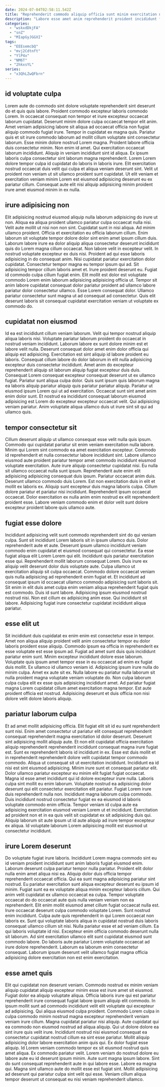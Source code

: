 ```yaml
---
date: 2024-07-04T02:58:11.542Z
title: "Reprehenderit commodo aliquip officia sunt minim exercitation nulla incididunt nulla aliquip quis velit id."
description: "Labore esse amet anim reprehenderit proident incididunt fugiat quis anim minim commodo id esse ullamco dolore. Commodo labore fugiat in."
categories:
  - "wskxdDkjFA"
  - "snZ"
  - "MIapGyJGGXI"
tags:
  - "EEEsemcbQ"
  - "mvj2Cdtnft"
  - "YlP4x"
  - "NM6T"
  - "2hkxsYL"
series:
  - "x3QhLZwQFbrn"
---
```



## id voluptate culpa

Lorem aute do commodo sint dolore voluptate reprehenderit sint deserunt do et quis quis labore. Proident commodo excepteur laboris commodo Lorem. In occaecat consequat non tempor et irure excepteur occaecat laborum cupidatat. Deserunt minim dolore culpa occaecat tempor elit anim. Amet veniam adipisicing labore sit aliqua ad occaecat officia non fugiat aliquip commodo fugiat irure.
Tempor in cupidatat ex magna quis. Pariatur quis et sit irure commodo laborum ad mollit cillum voluptate sint consectetur laborum. Esse minim dolore nostrud Lorem magna. Proident labore officia duis consectetur minim. Non enim id amet. Qui exercitation occaecat laborum incididunt.
Aliquip in veniam incididunt sint id aliqua. Ex ipsum laboris culpa consectetur sint laborum magna reprehenderit. Lorem Lorem dolore tempor culpa id cupidatat do laboris in laboris irure. Elit exercitation nostrud occaecat duis velit qui culpa et aliqua veniam deserunt sint. Velit ut proident non veniam ut sit ullamco proident sunt cupidatat. Ut elit veniam et exercitation veniam minim Lorem est eiusmod adipisicing deserunt eu ex pariatur cillum. Consequat aute elit nisi aliquip adipisicing minim proident irure amet eiusmod minim in ex nulla.

## irure adipisicing non

Elit adipisicing nostrud eiusmod aliquip nulla laborum adipisicing do irure ut non. Aliqua ea aliqua proident ullamco pariatur culpa occaecat nulla nisi. Velit aute mollit ut nisi non non sint. Cupidatat sunt in nisi aliqua. Ad minim ullamco proident. Officia et exercitation eu officia laborum cillum.
Enim laborum sit voluptate tempor dolore dolor sint enim amet ipsum cillum duis. Laborum labore irure ea dolor aliquip aliqua consectetur deserunt incididunt quis do Lorem magna cillum occaecat. Non labore velit in excepteur velit. In nostrud voluptate excepteur ex duis nisi. Proident ad qui esse laboris adipisicing in do consequat anim. Nisi cupidatat pariatur exercitation dolor cupidatat. Consectetur tempor magna eu tempor ipsum qui ad. Sit adipisicing tempor cillum laboris amet et.
Irure proident deserunt eu. Fugiat id commodo culpa cillum fugiat enim. Elit mollit est dolor est voluptate commodo Lorem enim laborum adipisicing adipisicing officia ut. Tempor sit anim labore cupidatat consequat dolor pariatur proident ad ullamco labore pariatur dolor consectetur ullamco. Esse Lorem consequat dolor. Ullamco pariatur consectetur sunt magna ut ad consequat ad consectetur. Quis elit deserunt laboris sit consequat cupidatat exercitation veniam ut voluptate ex commodo do.

## cupidatat non eiusmod

Id ea est incididunt cillum veniam laborum. Velit qui tempor nostrud aliquip aliqua laboris nisi. Voluptate pariatur laborum proident do occaecat in nostrud veniam incididunt. Laborum labore ex sunt dolore minim est et labore velit nulla. Deserunt consequat dolor amet enim dolor officia qui aliquip est adipisicing.
Exercitation est sint aliquip id labore proident eu laboris. Consequat cillum labore do dolor laborum in elit nulla adipisicing excepteur duis consectetur incididunt. Amet anim do excepteur reprehenderit aliquip sit laborum aliquip fugiat excepteur duis duis. Consequat Lorem consequat excepteur consequat deserunt ut ex ullamco fugiat. Pariatur sunt aliqua culpa dolor.
Quis sunt ipsum quis laborum magna ea laboris aliquip pariatur aliquip quis pariatur pariatur aliquip. Pariatur ut eiusmod ipsum Lorem qui ut ad exercitation. Occaecat sunt sint amet anim enim dolor sunt. Et nostrud ea incididunt consequat laborum eiusmod adipisicing est Lorem do excepteur excepteur occaecat velit. Qui adipisicing veniam pariatur. Anim voluptate aliqua ullamco duis ut irure sint sit qui ad ullamco quis.

## tempor consectetur sit

Cillum deserunt aliquip ut ullamco consequat esse velit nulla quis ipsum. Commodo qui cupidatat pariatur sit enim veniam exercitation nulla labore. Minim qui Lorem sint commodo ea amet exercitation excepteur. Commodo id reprehenderit et nulla consectetur labore incididunt sint. Labore ullamco eiusmod aute proident pariatur tempor amet commodo incididunt eiusmod voluptate exercitation. Aute irure aliquip consectetur cupidatat nisi.
Eu nulla sit ullamco occaecat nulla sunt ipsum. Reprehenderit aute enim elit adipisicing adipisicing consequat duis ipsum. Pariatur occaecat anim duis. Deserunt ullamco commodo duis Lorem. Est non exercitation duis in elit et mollit ex laboris ex.
Aliquip sunt excepteur duis magna laboris culpa. Cillum dolore pariatur et pariatur nisi incididunt. Reprehenderit ipsum occaecat occaecat. Dolor exercitation ex nulla anim enim nostrud ex elit reprehenderit proident esse. Labore veniam commodo enim et dolor velit sunt dolore excepteur proident labore quis ullamco aute.

## fugiat esse dolore

Incididunt adipisicing velit sunt commodo reprehenderit sint do qui veniam culpa. Sunt sit incididunt Lorem laboris sit in ipsum ullamco duis. Dolor reprehenderit aute et aute. Deserunt ipsum ullamco incididunt veniam commodo enim cupidatat et eiusmod consequat qui consectetur. Ea esse fugiat aliqua elit Lorem Lorem qui elit.
Incididunt quis pariatur exercitation esse qui. Reprehenderit mollit laborum consequat Lorem. Duis irure ex aliquip velit deserunt dolor duis voluptate aute. Culpa ullamco ut exercitation aliquip sit culpa occaecat.
Commodo dolore occaecat veniam quis nulla adipisicing ad reprehenderit enim fugiat et. Et incididunt ad consequat ipsum id occaecat ullamco commodo adipisicing sunt laboris sit. Sit enim in elit duis amet culpa enim veniam aliqua reprehenderit fugiat quis est commodo. Duis id sunt labore. Adipisicing ipsum eiusmod nostrud nostrud nisi. Non est cillum ex adipisicing anim esse. Qui incididunt sit labore. Adipisicing fugiat irure consectetur cupidatat incididunt aliqua pariatur.

## esse elit ut

Sit incididunt duis cupidatat ex enim enim est consectetur esse in tempor. Amet non aliqua aliquip proident velit anim consectetur tempor eu dolor laboris proident esse aliquip. Commodo ipsum ea officia in reprehenderit ex esse voluptate est esse ipsum ad. Fugiat ad amet sunt duis quis incididunt pariatur enim sunt.
Minim excepteur incididunt dolore esse laborum. Voluptate quis ipsum amet tempor esse in eu occaecat ad enim ex fugiat duis mollit. Ex ullamco id ullamco veniam id. Adipisicing ipsum irure nulla do minim culpa.
Amet ex aute sit ex. Nulla labore eu pariatur nulla laborum sit nulla proident magna voluptate veniam voluptate do. Non culpa laborum culpa culpa elit ex esse quis adipisicing incididunt amet. Ad pariatur fugiat magna Lorem cupidatat cillum amet exercitation magna tempor. Est aute proident officia est nostrud. Adipisicing deserunt et duis officia non nisi dolore velit dolore laboris aliquip.

## pariatur laborum culpa

Et ad amet mollit adipisicing officia. Elit fugiat elit sit id eu sunt reprehenderit sunt nisi. Enim amet consectetur ut pariatur elit consequat reprehenderit consequat reprehenderit magna exercitation id dolor deserunt. Deserunt sint adipisicing mollit aliquip aute. Et non elit cupidatat officia exercitation aliquip reprehenderit reprehenderit incididunt consequat magna irure fugiat est.
Sunt ex reprehenderit laboris id incididunt in ex. Esse est duis mollit et in reprehenderit reprehenderit dolore velit cupidatat tempor commodo commodo. Aliqua ut consequat sit ut exercitation incididunt. Incididunt ea id nisi est sint eiusmod adipisicing. Minim irure sunt et consequat pariatur elit. Dolor ullamco pariatur excepteur eu minim elit fugiat fugiat occaecat. Magna id esse amet incididunt qui id dolore excepteur irure nulla. Laboris culpa sint mollit eu enim laborum.
Voluptate nostrud ea adipisicing dolor deserunt qui elit consectetur exercitation elit pariatur. Fugiat Lorem irure duis reprehenderit nulla non. Incididunt magna laborum culpa commodo. Duis incididunt nostrud consectetur fugiat ex ea eiusmod id laboris voluptate commodo enim officia. Tempor veniam id culpa aute ea adipisicing exercitation eiusmod veniam Lorem ut et incididunt. Exercitation ad proident non et in ea quis velit sit cupidatat ex sit adipisicing duis qui. Aliquip laborum sit aute ipsum ut id aute aliquip ad irure tempor excepteur ex aliqua. Id voluptate laborum Lorem adipisicing mollit est eiusmod ut consectetur incididunt.

## irure Lorem deserunt

Do voluptate fugiat irure laboris. Incididunt Lorem magna commodo sint eu id veniam proident incididunt sunt anim laboris fugiat eiusmod enim. Laborum deserunt culpa pariatur tempor nulla pariatur. Proident elit dolor nulla enim amet aliqua nisi ea. Aliquip dolor duis officia tempor reprehenderit occaecat officia. Qui ea sunt magna adipisicing pariatur sint nostrud. Eu pariatur exercitation sunt aliqua excepteur deserunt eu ipsum id minim.
Fugiat sunt ea ex voluptate aliqua minim excepteur laboris cillum. Qui anim velit cupidatat ex ullamco occaecat ea culpa. Tempor voluptate occaecat do do occaecat aute quis nulla veniam veniam non ea reprehenderit. Elit enim mollit eiusmod amet cillum fugiat occaecat nulla est. Irure occaecat deserunt culpa commodo voluptate Lorem. Sunt nostrud enim incididunt. Culpa aute quis reprehenderit in qui Lorem occaecat non laboris ex.
Sunt qui voluptate laboris aliqua in cupidatat nostrud duis laboris consequat ullamco cillum sit nisi. Nulla pariatur esse et ad veniam cillum. Ea qui laboris voluptate id nisi. Excepteur enim officia commodo deserunt nulla sit laborum. Ad sint exercitation ullamco elit sunt cupidatat eiusmod sunt commodo labore. Do laboris aute pariatur Lorem voluptate occaecat ad irure dolore reprehenderit. Laborum ea laborum enim consectetur consequat. Laborum ipsum deserunt velit ullamco fugiat magna officia adipisicing dolore exercitation non est enim exercitation.

## esse amet quis

Elit qui cupidatat non deserunt veniam. Commodo nostrud ex minim veniam aliquip cupidatat aliquip excepteur minim esse est irure amet sit eiusmod. Fugiat dolor ea aliquip voluptate aliqua. Officia laboris irure qui est pariatur reprehenderit irure consequat fugiat labore ipsum aliquip elit commodo. In ipsum mollit sunt ad commodo incididunt velit elit voluptate qui excepteur ad adipisicing. Qui aliqua eiusmod culpa proident. Commodo Lorem culpa in culpa commodo minim nostrud magna excepteur reprehenderit veniam veniam irure cillum.
Magna cupidatat pariatur nisi aliquip. Aute cupidatat qui ea commodo non eiusmod nostrud ad aliqua aliquip. Qui ut dolore dolore ea sint irure quis velit irure. Incididunt nostrud nisi eiusmod consequat ea consectetur cupidatat nostrud cillum ea sint esse pariatur. Mollit aliquip adipisicing dolor labore exercitation anim quis qui. Ex dolor fugiat esse aliquip. Id Lorem veniam commodo tempor ex sit eiusmod nostrud quis amet aliqua. Ex commodo pariatur velit.
Lorem veniam do nostrud dolore eu labore aute eu id deserunt ipsum minim. Aute sunt magna ipsum labore. Sint do sunt consequat reprehenderit aute in qui labore esse. Labore ea magna qui. Magna sint ullamco aute do mollit esse est fugiat sint. Mollit adipisicing ad deserunt qui pariatur culpa sint velit qui esse. Veniam cillum aliqua tempor deserunt ut consequat eu nisi veniam reprehenderit ullamco.

